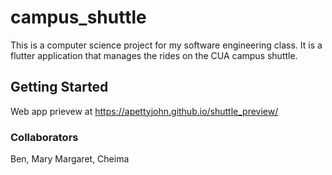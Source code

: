 # campus_shuttle

This is a computer science project for my software engineering class. 
It is a flutter application that manages the rides on the CUA
campus shuttle.

## Getting Started
Web app prievew at https://apettyjohn.github.io/shuttle_preview/

### Collaborators
Ben, Mary Margaret, Cheima

